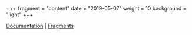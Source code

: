 +++
fragment = "content"
date = "2019-05-07"
weight = 10
background = "light"
+++

[Documentation](syna/docs) | [Fragments](syna/fragments)
